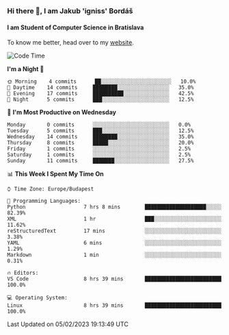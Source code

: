 ### Hi there 👋, I am Jakub 'igniss' Bordáš

#### I am Student of Computer Science in Bratislava
To know me better, head over to my [website](https://bordas.sk).


<!--START_SECTION:waka-->
![Code Time](http://img.shields.io/badge/Code%20Time-1%2C029%20hrs%2058%20mins-blue)

**I'm a Night 🦉** 

```text
🌞 Morning    4 commits      ██░░░░░░░░░░░░░░░░░░░░░░░   10.0% 
🌆 Daytime    14 commits     ████████░░░░░░░░░░░░░░░░░   35.0% 
🌃 Evening    17 commits     ██████████░░░░░░░░░░░░░░░   42.5% 
🌙 Night      5 commits      ███░░░░░░░░░░░░░░░░░░░░░░   12.5%

```
📅 **I'm Most Productive on Wednesday** 

```text
Monday       0 commits      ░░░░░░░░░░░░░░░░░░░░░░░░░   0.0% 
Tuesday      5 commits      ███░░░░░░░░░░░░░░░░░░░░░░   12.5% 
Wednesday    14 commits     ████████░░░░░░░░░░░░░░░░░   35.0% 
Thursday     8 commits      █████░░░░░░░░░░░░░░░░░░░░   20.0% 
Friday       1 commits      ░░░░░░░░░░░░░░░░░░░░░░░░░   2.5% 
Saturday     1 commits      ░░░░░░░░░░░░░░░░░░░░░░░░░   2.5% 
Sunday       11 commits     ███████░░░░░░░░░░░░░░░░░░   27.5%

```


📊 **This Week I Spent My Time On** 

```text
⌚︎ Time Zone: Europe/Budapest

💬 Programming Languages: 
Python                   7 hrs 8 mins        ████████████████████░░░░░   82.39% 
XML                      1 hr                ███░░░░░░░░░░░░░░░░░░░░░░   11.62% 
reStructuredText         17 mins             ░░░░░░░░░░░░░░░░░░░░░░░░░   3.38% 
YAML                     6 mins              ░░░░░░░░░░░░░░░░░░░░░░░░░   1.29% 
Markdown                 1 min               ░░░░░░░░░░░░░░░░░░░░░░░░░   0.31%

🔥 Editors: 
VS Code                  8 hrs 39 mins       █████████████████████████   100.0%

💻 Operating System: 
Linux                    8 hrs 39 mins       █████████████████████████   100.0%

```


 Last Updated on 05/02/2023 19:13:49 UTC
<!--END_SECTION:waka-->
